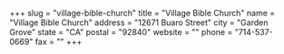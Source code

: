 +++
slug = "village-bible-church"
title = "Village Bible Church"
name = "Village Bible Church"
address = "12671 Buaro Street"
city = "Garden Grove"
state = "CA"
postal = "92840"
website = ""
phone = "714-537-0669"
fax = ""
+++
